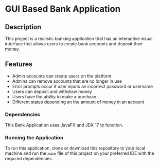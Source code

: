 # GUI Based Bank Application

## Description
This project is a realistic banking application that has an interactive visual interface that allows users to create bank accounts and deposit their money.

## Features
- Admin accounts can create users on the platform
- Admins can remove accounts that are no longer in use
- Error prompts occur if user inputs an incorrect password or username
- Users can deposit and withdraw money
- Users have the ability to make a purchase
- Different states depending on the amount of money in an account

### Dependencies
This Bank Application uses JavaFX and JDK 17 to function. 

### Running the Application
To run this application, clone or download this repository to your local machine and run the `main` file of this project on your preferred IDE with the required dependencies.
